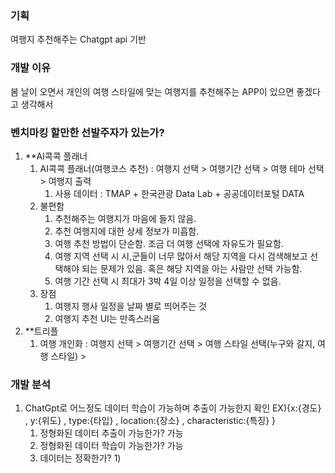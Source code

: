 ### 기획
여행지 추천해주는 Chatgpt api 기반 
### 개발 이유 
봄 날이 오면서 개인의 여행 스타일에 맞는 여행지를 추천해주는 APP이 있으면 좋겠다고 생각해서

### 벤치마킹 할만한 선발주자가 있는가?
1. **AI콕콕 플래너 
	1) AI콕콕 플래너(여행코스 추천) : 여행지 선택 > 여행기간 선택 > 여행 테마 선택 > 여행지 출력 
		1) 사용 데이터 : TMAP +  한국관광 Data Lab + 공공데이터포털 DATA 
	2) 불편함 
		1) 추천해주는 여행지가 마음에 들지 않음.
		2) 추천 여행지에 대한 상세 정보가 미흡함.
		3) 여행 추천 방법이 단순함. 조금 더 여행 선택에 자유도가 필요함.
		4) 여행 지역 선택 시 시,군들이 너무 많아서 해당 지역을 다시 검색해보고 선택해야 되는 문제가 있음. 혹은 해당 지역을 아는 사람만 선택 가능함.
		5) 여행 기간 선택 시 최대가 3박 4일 이상 일정을 선택할 수 없음.
	3) 장점
		1)  여행지 행사 일정을 날짜 별로 띄어주는 것
		2)  여행지 추천 UI는 만족스러움 
2.  **트리플
	1) 여행 개인화 : 여행지 선택 > 여행기간 선택 > 여행 스타일 선택(누구와 갈지, 여행 스타일) >  

### 개발 분석
1. ChatGpt로 어느정도 데이터 학습이 가능하며 추출이 가능한지 확인
	EX){x:{경도} , y:{위도} , type:{타입} , location:{장소} , characteristic:{특징} }
	1) 정형화된 데이터 추출이 가능한가? 가능
	2) 정형화된 데이터 학습이 가능한가? 가능
	3) 데이터는 정확한가? 
		1) 